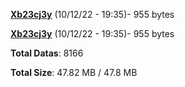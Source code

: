 [**Xb23cj3y**](/data/Xb23cj3y.txt) (10/12/22 - 19:35)- 955 bytes

[**Xb23cj3y**](/data/Xb23cj3y.txt) (10/12/22 - 19:35)- 955 bytes

**Total Datas**: 8166

**Total Size**: 47.82 MB / 47.8 MB